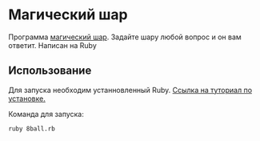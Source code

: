 # Магический шар
Программа [магический шар](https://ru.wikipedia.org/wiki/Magic_8_ball). Задайте шару любой вопрос и он вам ответит. Написан на Ruby
## Использование
Для запуска необходим устанновленный Ruby. [Ссылка на туториал по установке.](https://goodprogrammer.ru/rails-jasper-22/lessons/setup-ruby)

Команда для запуска:
```
ruby 8ball.rb
```
